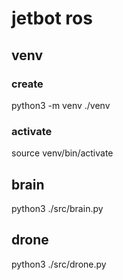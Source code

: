 # jetbot ros

## venv

### create
python3 -m venv ./venv

### activate
source venv/bin/activate

## brain
python3 ./src/brain.py

## drone
python3 ./src/drone.py
